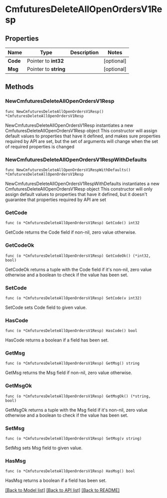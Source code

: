 # CmfuturesDeleteAllOpenOrdersV1Resp

## Properties

Name | Type | Description | Notes
------------ | ------------- | ------------- | -------------
**Code** | Pointer to **int32** |  | [optional] 
**Msg** | Pointer to **string** |  | [optional] 

## Methods

### NewCmfuturesDeleteAllOpenOrdersV1Resp

`func NewCmfuturesDeleteAllOpenOrdersV1Resp() *CmfuturesDeleteAllOpenOrdersV1Resp`

NewCmfuturesDeleteAllOpenOrdersV1Resp instantiates a new CmfuturesDeleteAllOpenOrdersV1Resp object
This constructor will assign default values to properties that have it defined,
and makes sure properties required by API are set, but the set of arguments
will change when the set of required properties is changed

### NewCmfuturesDeleteAllOpenOrdersV1RespWithDefaults

`func NewCmfuturesDeleteAllOpenOrdersV1RespWithDefaults() *CmfuturesDeleteAllOpenOrdersV1Resp`

NewCmfuturesDeleteAllOpenOrdersV1RespWithDefaults instantiates a new CmfuturesDeleteAllOpenOrdersV1Resp object
This constructor will only assign default values to properties that have it defined,
but it doesn't guarantee that properties required by API are set

### GetCode

`func (o *CmfuturesDeleteAllOpenOrdersV1Resp) GetCode() int32`

GetCode returns the Code field if non-nil, zero value otherwise.

### GetCodeOk

`func (o *CmfuturesDeleteAllOpenOrdersV1Resp) GetCodeOk() (*int32, bool)`

GetCodeOk returns a tuple with the Code field if it's non-nil, zero value otherwise
and a boolean to check if the value has been set.

### SetCode

`func (o *CmfuturesDeleteAllOpenOrdersV1Resp) SetCode(v int32)`

SetCode sets Code field to given value.

### HasCode

`func (o *CmfuturesDeleteAllOpenOrdersV1Resp) HasCode() bool`

HasCode returns a boolean if a field has been set.

### GetMsg

`func (o *CmfuturesDeleteAllOpenOrdersV1Resp) GetMsg() string`

GetMsg returns the Msg field if non-nil, zero value otherwise.

### GetMsgOk

`func (o *CmfuturesDeleteAllOpenOrdersV1Resp) GetMsgOk() (*string, bool)`

GetMsgOk returns a tuple with the Msg field if it's non-nil, zero value otherwise
and a boolean to check if the value has been set.

### SetMsg

`func (o *CmfuturesDeleteAllOpenOrdersV1Resp) SetMsg(v string)`

SetMsg sets Msg field to given value.

### HasMsg

`func (o *CmfuturesDeleteAllOpenOrdersV1Resp) HasMsg() bool`

HasMsg returns a boolean if a field has been set.


[[Back to Model list]](../README.md#documentation-for-models) [[Back to API list]](../README.md#documentation-for-api-endpoints) [[Back to README]](../README.md)


